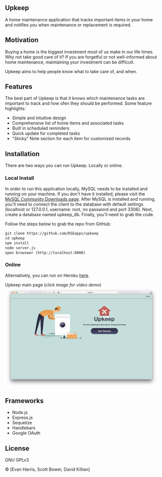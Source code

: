 ## Upkeep
A home maintenance application that tracks important items in your home and notifies you when maintenance or replacement is required.

## Motivation
Buying a home is the biggest investment most of us make in our life times. Why not take good care of it? If you are forgetful or not well-informed about home maintenance, maintaining your investment can be difficult.

Upkeep aims to help people know what to take care of, and when.

## Features
The best part of Upkeep is that it knows which maintenance tasks are important to track and how ofen they should be performed.  Some feature highlights:
 * Simple and intuitive design
 * Comprehensive list of home items and associated tasks
 * Built in scheduled reminders
 * Quick update for completed tasks
 * "Sticky" Note section for each item for customized records

## Installation

There are two ways you can run Upkeep.  Locally or online.

### Local Install
In order to run this application locally, MySQL needs to be installed and running on your machine.  If you don't have it installed, please visit the [MySQL Community Downloads page](https://dev.mysql.com/downloads/).  After MySQL is installed and running, you'll need to connect the client to the database with default settings (localhost or 127.0.0.1, username: root, no password and port 3306).  Next, create a database named upkeep_db.  Finally, you'll need to grab the code.


Follow the steps below to grab the repo from GitHub:
```
git clone https://github.com/DSEapps/upkeep
cd upkeep
npm install
node server.js
open browswer (http://localhost:8000)
```

### Online
Alternatively, you can run on Heroku [here](https://upkeepapp.herokuapp.com).

Upkeep main page (*click image for video demo*)
 [![Watch the video](/public/images/index.jpeg)](https://youtu.be/WEyPEk8pmXg)




## Frameworks
* Node.js
* Express.js
* Sequelize
* Handlebars
* Google OAuth

## License
GNU GPLv3

© [Evan Harris, Scott Bower, David Killian]